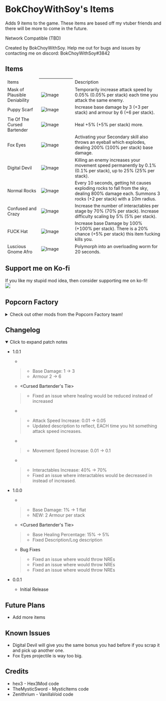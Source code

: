 # BokChoyWithSoy's Items

Adds 9 items to the game. These items are based off my vtuber friends and there will be more to come in the future.

Network Compatible (TBD)

Created by BokChoyWithSoy. Help me out for bugs and issues by contacting me on discord: BokChoyWithSoy#3842
  
## Items

<table>
<thead>  
  <tr>
    <td>Items</td>
    <th>&nbsp;&nbsp;&nbsp;&nbsp;&nbsp;&nbsp;&nbsp;&nbsp;&nbsp;&nbsp;&nbsp;&nbsp;&nbsp;&nbsp;&nbsp;&nbsp;&nbsp;&nbsp;&nbsp;&nbsp;&nbsp;&nbsp;&nbsp;&nbsp;&nbsp;</th>
    <td>Description</td>
  </tr>
  <tr>
    <td>Mask of Plausible Deniability</td>
    <td><img src="https://media.discordapp.net/attachments/399901440023330816/1067797052978888735/Cali.png" alt="Image" width="100" height="100"></td>
    <td>Temporarily increase attack speed by 0.05% (0.05% per stack) each time you attack the same enemy.<br></td>
  </tr>
  <tr>
    <td>Puppy Scarf</td>
    <td><img src="https://media.discordapp.net/attachments/399901440023330816/1067797053469642753/Derrick.png" alt="Image" width="100" height="100"></td>
    <td>Increase base damage by 3 (+3 per stack) and armour by 6 (+6 per stack).<br></td>
  </tr>
  <tr>
    <td>Tie Of The Cursed Bartender</td>
    <td><img src="https://media.discordapp.net/attachments/399901440023330816/1067797053704503427/Jasper.png" alt="Image" width="100" height="100"></td>
    <td>Heal +5% (+5% per stack) more.</td>
  </tr>
  <tr>
    <td>Fox Eyes</td>
    <td><img src="https://media.discordapp.net/attachments/399901440023330816/1067797054480453672/Sol.png" alt="Image" width="100" height="100"></td>
    <td>Activating your Secondary skill also throws an eyeball which explodes, dealing 200% (100% per stack) base damage.</td>
  </tr>
  <tr>
    <td>Digital Devil</td>
    <td><img src="https://media.discordapp.net/attachments/399901440023330816/1067797052723056740/Blue.png" alt="Image" width="100" height="100"></td>
    <td>Killing an enemy increases your movement speed permanently by 0.1% (0.1% per stack), up to 25% (25% per stack).</td>
  </tr>
  <tr>
    <td>Normal Rocks</td>
    <td><img src="https://media.discordapp.net/attachments/399901440023330816/1067797053968764988/Kise.png" alt="Image" width="100" height="100"></td>
    <td>Every 10 seconds, getting hit causes exploding rocks to fall from the sky, dealing 800% damage each. Summons  3 rocks (+2 per stack) with a 10m radius.</td>
  </tr>
  <tr>
    <td>Confused and Crazy</td>
    <td><img src="https://media.discordapp.net/attachments/399901440023330816/1067797053205385247/Confused.png" alt="Image" width="100" height="100"></td>
    <td>Increase the number of interactables per stage by 70% (70% per stack). Increase difficulty scaling by 5% (5% per stack).</td>
  </tr>
  <tr>
    <td>FUCK Hat</td>
    <td><img src="https://media.discordapp.net/attachments/399901440023330816/1067797057030590564/Yihnie.png" alt="Image" width="100" height="100"></td>
    <td>Increase base Damage by 100% (+100% per stack). There is a 20% chance (+5% per stack) this item fucking kills you.</td>
  </tr>
  <tr>
    <td>Luscious Gnome Afro</td>
    <td><img src="https://media.discordapp.net/attachments/399901440023330816/1067797054228791416/Nate.png" alt="Image" width="100" height="100"></td>
    <td>Polymorph into an overloading worm for 20 seconds.</td>
  </tr>
</tbody>
</table>

## Support me on Ko-fi
If you like my stupid mod idea, then consider supporting me on ko-fi! <br>
<a href="https://ko-fi.com/bokchoywithsoy">
<img src="https://media.discordapp.net/attachments/399901440023330816/952862894721208330/download.png"><br>
</a>

## Popcorn Factory

<details>
<summary>Check out other mods from the Popcorn Factory team!</summary>

<div>
    <a href="https://thunderstore.io/package/PopcornFactory/DarthVaderMod/">
      <img width="130" src="https://user-images.githubusercontent.com/93917577/180753359-4906ca0b-6ce5-4ff7-9962-bdec3329682c.png"/>
      <p>Darth Vader Mod (Popcorn Factory)</p>
    </a>
</div>
<div>
    <a href="https://thunderstore.io/package/PopcornFactory/DittoMod/">
        <img src="https://user-images.githubusercontent.com/93917577/168004690-23b6d040-5f89-4b62-916b-c40d774bff02.png"><br>
        <p>DittoMod (TeaL)</p>
    </a>
</div>
<div>
    <a href="https://thunderstore.io/package/PopcornFactory/ShigarakiMod/">
        <img src="https://user-images.githubusercontent.com/93917577/168004591-39480a52-c7fe-4962-997f-cd9460bb4d4a.png"><br>
        <p>ShigarakiMod (TeaL)</p>
    </a>
</div>
<div>
    <a href="https://thunderstore.io/package/TeaL/DekuMod/">
        <img src="https://cdn.discordapp.com/attachments/399901440023330816/960043614036168784/TeaL-DekuMod-3.1.1.png.128x128_q95.png"><br>
        <p>DekuMod (TeaL)</p>
    </a>
</div>
<div>
    <a href="https://thunderstore.io/package/Ethanol10/Ganondorf_Mod/">
        <img src="https://cdn.discordapp.com/attachments/399901440023330816/960043613428011079/Ethanol10-Ganondorf_Mod-2.1.5.png.128x128_q95.png"><br>
        <p>Ganondorf Mod (Ethanol 10)</p>
    </a>
</div>
<div>
    <a href="https://thunderstore.io/package/BokChoyWithSoy/Phoenix_Wright_Mod/">
        <img src="https://cdn.discordapp.com/attachments/399901440023330816/960054458790850570/BokChoyWithSoy-Phoenix_Wright_Mod-1.6.2.png.128x128_q95.png"><br>
        <p>Phoenix Wright Mod (BokChoyWithSoy)</p>
    </a>
</div>
<div>
    <a href="https://thunderstore.io/package/PopcornFactory/Rimuru_Tempest_Mod/">
        <img width="130" src="https://raw.githubusercontent.com/Ethanol10/rimuru-tempest-ror2/master/ReleaseFolder/Icon.png"><br>
        <p>Rimuru Tempest Mod (Popcorn Factory)</p>
    </a>
</div>

</details>

## Changelog

<details open>
  <summary>Click to expand patch notes</summary>

- 1.0.1
	- <Puppy Scarf>
	>+ Base Damage: 1 -> 3
	>+ Armour 2 -> 6

	- <Cursed Bartender's Tie>
	>+ Fixed an issue where healing would be reduced instead of increased

	- <Mask of Plausible Deniability>
	>+ Attack Speed Increase: 0.01 -> 0.05
	>+ Updated description to reflect, EACH time you hit something attack speed increases.

	- <Digital Devil>
	>+ Movement Speed Increase: 0.01 -> 0.1

	- <Confused and Crazy>
	>+ Interactables Increase: 40% -> 70%
	>+ Fixed an issue where interactables would be decreased in instead of increased.
	
- 1.0.0
	- <Puppy Scarf>
	>+ Base Damage: 1% -> 1 flat
	>+ NEW: 2 Armour per stack

	- <Cursed Bartender's Tie>
	>+ Base Healing Percentage: 15% -> 5%
	>+ Fixed Description/Log description

	- Bug Fixes
	>+ Fixed an issue where <Mask of Plausible Deniability> would throw NREs
	>+ Fixed an issue where <Fox Eyes> would throw NREs
	>+ Fixed an issue where <Normal Rocks> would throw NREs

- 0.0.1
	- Initial Release
</details>
 
## Future Plans
- Add more items

## Known Issues
- Digital Devil will give you the same bonus you had before if you scrap it and pick up another one.
- Fox Eyes projectile is way too big.

## Credits
- hex3 - Hex3Mod code
- TheMysticSword - MysticItems code
- Zenithrium - VanillaVoid code